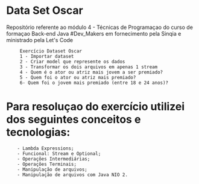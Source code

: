 # Data Set Oscar

Repositório referente ao módulo 4 - Técnicas de Programaçao do curso de formaçao Back-end Java #Dev_Makers em fornecimento pela Sinqia e ministrado pela Let's Code

         Exercício Dataset Oscar
         1 - Importar dataset
         2 - Criar model que represente os dados
         3 - Transformar os dois arquivos em apenas 1 stream
         4 - Quem é o ator ou atriz mais jovem a ser premiado?
         5 - Quem foi o ator ou atriz mais premiado?
         6- Quem foi o jovem mais premiado (entre 18 e 24 anos)?


# Para resoluçao do exercício utilizei dos seguintes conceitos e tecnologias:
        - Lambda Expressions;
        - Funcional: Stream e Optional;
        - Operações Intermediárias;
        - Operações Terminais;
        - Manipulação de arquivos;
        - Manipulação de arquivos com Java NIO 2.
